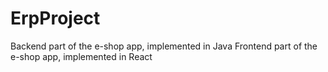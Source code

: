 # ErpProject
Backend part of the e-shop app, implemented in Java
Frontend part of the e-shop app, implemented in React
